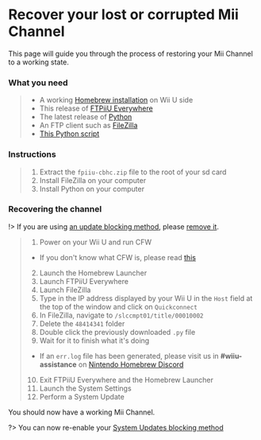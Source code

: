 # Recover your lost or corrupted Mii Channel

This page will guide you through the process of restoring your Mii Channel to a working state.

### What you need

> - A working [Homebrew installation](introduction) on Wii U side
> - This release of [FTPiiU Everywhere](http://wiiubru.com/appstore/#/app/fpiiu-cbhc)
> - The latest release of [Python](https://www.python.org/downloads/)
> - An FTP client such as [FileZilla](https://filezilla-project.org/download.php?type=client)
> - [This Python script](/file/overwrite-wiiu-titlehash.py)

### Instructions

> 1. Extract the `fpiiu-cbhc.zip` file to the root of your sd card
> 2. Install FileZilla on your computer
> 3. Install Python on your computer

### Recovering the channel

!> If you are using [an update blocking method](block-updates), please [remove it](unblock-updates).

> 1. Power on your Wii U and run CFW
>  - If you don't know what CFW is, please read [this](introduction)
> 2. Launch the Homebrew Launcher
> 3. Launch FTPiiU Everywhere
> 4. Launch FileZilla
> 5. Type in the IP address displayed by your Wii U in the `Host` field at the top of the window and click on `Quickconnect`
> 6. In FileZilla, navigate to `/slccmpt01/title/00010002`
> 7. Delete the `48414341` folder
> 8. Double click the previously downloaded `.py` file
> 9. Wait for it to finish what it's doing
>  - If an `err.log` file has been generated, please visit us in **#wiiu-assistance** on [Nintendo Homebrew Discord](https://discord.gg/C29hYvh)
> 10. Exit FTPiiU Everywhere and the Homebrew Launcher
> 11. Launch the System Settings
> 12. Perform a System Update

You should now have a working Mii Channel.

?> You can now re-enable your [System Updates blocking method](block-updates)